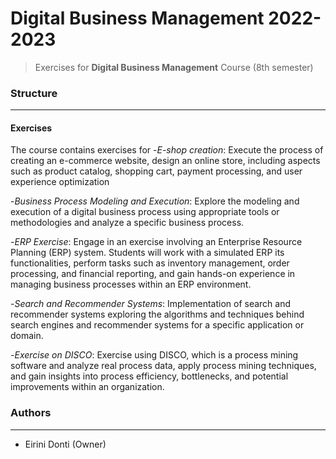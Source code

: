 # Digital Business Management 2022-2023
> Exercises for **Digital Business Management** Course (8th semester)

### Structure
---
#### Exercises

The course contains exercises for
-_E-shop creation_: Execute the process of creating an e-commerce website, design an online store, including aspects such as product catalog, shopping cart, payment processing, and user experience optimization 

-_Business Process Modeling and Execution_: Explore the modeling and execution of a digital business process using appropriate tools or methodologies and analyze a specific business process.

-_ERP Exercise_: Engage in an exercise involving an Enterprise Resource Planning (ERP) system. Students will work with a simulated ERP its functionalities, perform tasks such as inventory management, order processing, and financial reporting, and gain hands-on experience in managing business processes within an ERP environment.

-_Search and Recommender Systems_: Implementation of search and recommender systems exploring the algorithms and techniques behind search engines and recommender systems for a specific application or domain.

-_Exercise on DISCO_: Exercise using DISCO, which is a process mining software and analyze real process data, apply process mining techniques, and gain insights into process efficiency, bottlenecks, and potential improvements within an organization.

### Authors
---

- Eirini Donti (Owner)

<!-- ### License
--- -->


